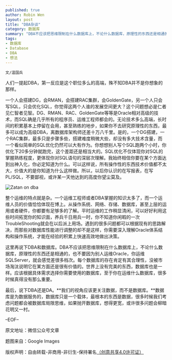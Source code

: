 ```yaml
---
published: true
author: Robin Wen
layout: post
title: "DBA杂谈"
category: 数据库
summary: "DBA不应该把思维限制在什么数据库上，不论什么数据库，原理性的东西还是相通的，也不要因为别人运维Oracle，你运维SQLServer，就会感觉差很多档次。每个数据库的存在肯定有其合理性，没被市场淘汰说明它在某方面还是很有价值的。世界上没有完美的东西，数据库也是一样。应该根据具体需求选择你需要使用的数据库，至于你在运维什么数据库，很多时候真得没有那么重要。"
tags: 
- 数据库
- Database
- DBA
- 想法
---
```


`文/温国兵`

人们一提起DBA，第一反应是这个职位多么的高端，殊不知DBA并不是你想象的那样。

一个人会搭建DG，会RMAN，会搭建RAC集群，会GoldenGate，另一个人只会写SQL，只会优化SQL，你觉得这两个人谁的发展空间更大？这个问题想必是仁者见仁智者见智。DG、RMAN、RAC、GoldenGate等等是Oracle相对高级的技术，而SQL确是几乎所有的程序员、运维工程师都会的。无论技术多么高端，长时间的积累基本上停留在会用，甚至熟练的地步，如果你不去研究原理性的东西，最多可以成为高级DBA，离数据库架构师还差十万八千里。是的，一个DG搭建，一个RAC集群，最多只是步骤多些，搭建难度稍微大些，却没有多大技术含量，而一个看似简单的SQL优化仍然可以大有作为。你想想别人写个SQL跑两个小时，你优化下20多分钟就跑完，这个差距还是相当大的。SQL优化不仅体现你对SQL的掌握熟练程度，更体现你对SQL语句的深层次理解。我始终相信你要在某个方面达到出神入化，你必定知道为什么。可以这样说，所有操作性的东西技术价值都不太大，价值大的是你知道为什么这样做。所以，以后你认识的在写报表，在写PL/SQL，不要鄙视，或许某一天他达到的高度你望尘莫及。

![Zatan on dba](https://cdn.wenguobing.com/9n525Jw.jpg)

整个运维的特点就是杂。一个运维工程师或者DBA掌握的知识太多了，而一个运维人员的价值恰恰体现在博上。从操作系统、网络、存储、数据库，甚至上层的运用或者硬件，你都要有足够多的了解。平时运维的工作稍显清闲，可以好好利用这些时间拓宽你的知识面，养兵千日用兵一时，你不知道你闲暇的一次TroubleShooting就会在以后派上用场。遇到的很多问题都可以根据现有的思路解决，而那些对数据库性能进行调整的却不是这样，你需要深入理解Oracle体系结构和操作系统，才能在经验的积累上快速高效地做出决策。

这里再说下DBA和数据库。DBA不应该把思维限制在什么数据库上，不论什么数据库，原理性的东西还是相通的，也不要因为别人运维Oracle，你运维SQLServer，就会感觉差很多档次。每个数据库的存在肯定有其合理性，没被市场淘汰说明它在某方面还是很有价值的。世界上没有完美的东西，数据库也是一样。应该根据具体需求选择你需要使用的数据库，至于你在运维什么数据库，很多时候真得没有那么重要。

最后，说下DBA还是DA。**我们的视角应该更关注数据，而不是数据库。**数据库是为数据服务的，数据库只是一个载体，最根本的东西是数据，很多时候我们考虑问题都会被数据库局限思维，如果抛开数据库，想得更宽，或许很多问题会柳暗花明又一村。

–EOF–

原文地址：微信公众号文章

题图来自：Google Images

版权声明：自由转载-非商用-非衍生-保持署名<a href="http://creativecommons.org/licenses/by-nc-nd/4.0/deed.zh" target="_blank">（创意共享4.0许可证）</a>
